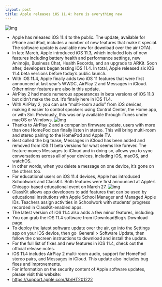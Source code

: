 ```yaml
---
layout: post
title: Apple releases iOS 11.4: here is everything new
---
```

![img](http://media.idownloadblog.com/wp-content/uploads/2018/05/apple-ios-11-4.jpg)
* Apple has released iOS 11.4 to the public. The update, available for iPhone and iPad, includes a number of new features that make it special. The software update is available now for download over the air (OTA). 
* In late March, Apple introduced iOS 11.3, which included lots of new features including battery health and performance settings, new Animojis, Business Chat, Health Records, and an upgrade to ARKit. Soon after, developers began testing iOS 11.4. In total, Apple released six iOS 11.4 beta versions before today’s public launch.
* With iOS 11.4, Apple finally adds two iOS 11 features that were first announced at last year’s WWDC, AirPlay 2 and Messages in iCloud. Other minor features are also in this update.
* AirPlay 2 had made numerous appearances in beta versions of iOS 11.3 but didn’t make the cut. It’s finally here in iOS 11.4.
* With AirPlay 2, you can use “multi-room audio” from iOS devices, making it easier to control speakers using Control Center, the Home app, or with Siri. Previously, this was only available through iTunes under macOS or Windows.
![img](http://media.idownloadblog.com/wp-content/uploads/2018/05/airplay-2.jpeg)
* Thanks to AirPlay 2 and a companion firmware update, users with more than one HomePod can finally listen in stereo. This will bring multi-room and stereo pairing to the HomePod and Apple TV.
* Best called the big tease, Messages in iCloud has been added and removed from iOS 11 beta versions for what seems like forever. The feature moves Messages to iCloud and in doing so, allows you to sync conversations across all of your devices, including iOS, macOS, and watchOS.
* In other words, when you delete a message on one device, it’s gone on the others too.
* For educational users on iOS 11.4 devices, Apple has introduced Schoolwork and ClassKit. Both features were first announced at Apple’s Chicago-based educational event on March 27.
![img](http://media.idownloadblog.com/wp-content/uploads/2018/05/school-work.jpg)
* ClassKit allows app developers to add features that can be used by educational institutions with Apple School Manager and Managed Apple IDs. Teachers assign activities in Schoolwork with students’ progress recorded in ClassKit-enabled apps.
* The latest version of iOS 11.4 also adds a few minor features, including:
* You can grab the iOS 11.4 software from iDownloadBlog’s Download page.
* To deploy the latest software update over the air, go into the Settings app on your iOS device, then go  General > Software Update, then follow the onscreen instructions to download and install the update.
* For the full list of fixes and new features in iOS 11.4, check out the official release notes.
* iOS 11.4 includes AirPlay 2 multi-room audio, support for HomePod stereo pairs, and Messages in iCloud. This update also includes bug fixes and improvements.
* For information on the security content of Apple software updates, please visit this website:
* https://support.apple.com/kb/HT201222

